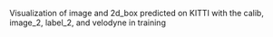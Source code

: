 Visualization of image and 2d_box predicted on KITTI with the calib, image_2, label_2, and velodyne in training
